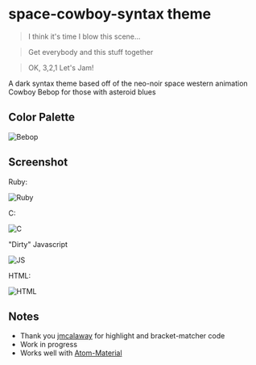 # space-cowboy-syntax theme

> I think it's time I blow this scene...

> Get everybody and this stuff together

> OK, 3,2,1 Let's Jam!

A dark syntax theme based off of the neo-noir space western animation Cowboy Bebop for those with asteroid blues

## Color Palette

![Bebop](https://u.pomf.is/rfbtoz.png)

## Screenshot

Ruby:

![Ruby](https://i.sli.mg/MbshGS.png)


C:

![C](https://i.sli.mg/d2JHYo.png)


"Dirty" Javascript

![JS](https://i.sli.mg/wUwWRe.png)

HTML:

![HTML](https://i.sli.mg/GSrtJ2.png)

## Notes
- Thank you [jmcalaway](https://github.com/jmcalaway) for highlight and bracket-matcher code
- Work in progress
- Works well with [Atom-Material](https://atom.io/themes/atom-material-ui)
